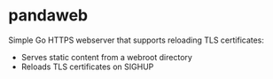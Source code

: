 # pandaweb

Simple Go HTTPS webserver that supports reloading TLS certificates:

- Serves static content from a webroot directory
- Reloads TLS certificates on SIGHUP
